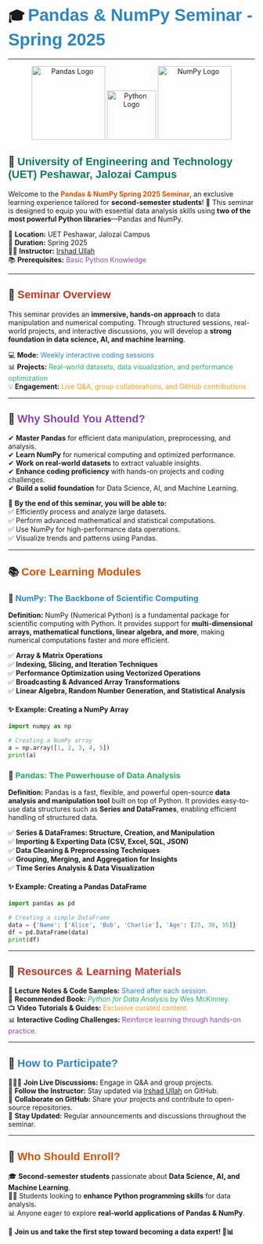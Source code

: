 # 🎓 <span style="font-family: 'Arial Black', sans-serif; font-size: 35px; color: #2E86C1;">Pandas & NumPy Seminar - Spring 2025</span>

---

<p align="center">
  <img src="https://upload.wikimedia.org/wikipedia/commons/e/ed/Pandas_logo.svg" alt="Pandas Logo" width="150"/>
  <img src="https://upload.wikimedia.org/wikipedia/commons/c/c3/Python-logo-notext.svg" alt="Python Logo" width="100"/>
  <img src="https://upload.wikimedia.org/wikipedia/commons/3/31/NumPy_logo_2020.svg" alt="NumPy Logo" width="150"/>
</p>


## 🏫 <span style="font-family: 'Arial', sans-serif; font-size: 22px; color: #117A65;">University of Engineering and Technology (UET) Peshawar, Jalozai Campus</span>

Welcome to the **<span style="color: #D35400;">Pandas & NumPy Spring 2025 Seminar</span>**, an exclusive learning experience tailored for **second-semester students**! 🚀 This seminar is designed to equip you with essential data analysis skills using **two of the most powerful Python libraries**—Pandas and NumPy.

📍 **Location:** UET Peshawar, Jalozai Campus  
📆 **Duration:** Spring 2025  
👨‍🏫 **Instructor:** [Irshad Ullah](https://github.com/irshadarif)  
📚 **Prerequisites:** <span style="color: #8E44AD;">Basic Python Knowledge</span>  

---

## 📌 <span style="font-family: 'Arial Black', sans-serif; font-size: 22px; color: #C0392B;">Seminar Overview</span>  
This seminar provides an **immersive, hands-on approach** to data manipulation and numerical computing. Through structured sessions, real-world projects, and interactive discussions, you will develop a **strong foundation in data science, AI, and machine learning**.

💻 **Mode:** <span style="color: #2980B9;">Weekly interactive coding sessions</span>  
📊 **Projects:** <span style="color: #27AE60;">Real-world datasets, data visualization, and performance optimization</span>  
💡 **Engagement:** <span style="color: #F39C12;">Live Q&A, group collaborations, and GitHub contributions</span>  

---

## 🎯 <span style="font-family: 'Arial Black', sans-serif; font-size: 22px; color: #8E44AD;">Why Should You Attend?</span>
✔ **Master Pandas** for efficient data manipulation, preprocessing, and analysis.  
✔ **Learn NumPy** for numerical computing and optimized performance.  
✔ **Work on real-world datasets** to extract valuable insights.  
✔ **Enhance coding proficiency** with hands-on projects and coding challenges.  
✔ **Build a solid foundation** for Data Science, AI, and Machine Learning.  

🚀 **By the end of this seminar, you will be able to:**  
✅ Efficiently process and analyze large datasets.  
✅ Perform advanced mathematical and statistical computations.  
✅ Use NumPy for high-performance data operations.  
✅ Visualize trends and patterns using Pandas.  

---

## 📚 <span style="font-family: 'Arial Black', sans-serif; font-size: 22px; color: #D35400;">Core Learning Modules</span>  

### 🔷 <span style="color: #2E86C1;">NumPy: The Backbone of Scientific Computing</span>  
**Definition:** NumPy (Numerical Python) is a fundamental package for scientific computing with Python. It provides support for **multi-dimensional arrays, mathematical functions, linear algebra, and more**, making numerical computations faster and more efficient.  

✅ **Array & Matrix Operations**  
✅ **Indexing, Slicing, and Iteration Techniques**  
✅ **Performance Optimization using Vectorized Operations**  
✅ **Broadcasting & Advanced Array Transformations**  
✅ **Linear Algebra, Random Number Generation, and Statistical Analysis**  

#### ✨ **Example: Creating a NumPy Array**
```python
import numpy as np

# Creating a NumPy array
a = np.array([1, 2, 3, 4, 5])
print(a)
```

### 🔷 <span style="color: #27AE60;">Pandas: The Powerhouse of Data Analysis</span>  
**Definition:** Pandas is a fast, flexible, and powerful open-source **data analysis and manipulation tool** built on top of Python. It provides easy-to-use data structures such as **Series and DataFrames**, enabling efficient handling of structured data.  

✅ **Series & DataFrames: Structure, Creation, and Manipulation**  
✅ **Importing & Exporting Data (CSV, Excel, SQL, JSON)**  
✅ **Data Cleaning & Preprocessing Techniques**  
✅ **Grouping, Merging, and Aggregation for Insights**  
✅ **Time Series Analysis & Data Visualization**  

#### ✨ **Example: Creating a Pandas DataFrame**
```python
import pandas as pd

# Creating a simple DataFrame
data = {'Name': ['Alice', 'Bob', 'Charlie'], 'Age': [25, 30, 35]}
df = pd.DataFrame(data)
print(df)
```

---

## 🎨 <span style="font-family: 'Arial Black', sans-serif; font-size: 22px; color: #C0392B;">Resources & Learning Materials</span>  
📂 **Lecture Notes & Code Samples:** <span style="color: #2980B9;">Shared after each session.</span>  
💑 **Recommended Book:** <span style="color: #27AE60;">*Python for Data Analysis* by Wes McKinney.</span>  
📺 **Video Tutorials & Guides:** <span style="color: #F39C12;">Exclusive curated content.</span>  
📊 **Interactive Coding Challenges:** <span style="color: #8E44AD;">Reinforce learning through hands-on practice.</span>  

---

## 📢 <span style="font-family: 'Arial Black', sans-serif; font-size: 22px; color: #2E86C1;">How to Participate?</span>  
👨‍👩‍👧 **Join Live Discussions:** Engage in Q&A and group projects.  
🔗 **Follow the Instructor:** Stay updated via [Irshad Ullah](https://github.com/irshadarif) on GitHub.  
📌 **Collaborate on GitHub:** Share your projects and contribute to open-source repositories.  
📩 **Stay Updated:** Regular announcements and discussions throughout the seminar.  

---

## 🌟 <span style="font-family: 'Arial Black', sans-serif; font-size: 22px; color: #D35400;">Who Should Enroll?</span>  
🎓 **Second-semester students** passionate about **Data Science, AI, and Machine Learning**.  
👨‍💻 Students looking to **enhance Python programming skills** for data analysis.  
📊 Anyone eager to explore **real-world applications of Pandas & NumPy**.  

📣 **Join us and take the first step toward becoming a data expert! 🚀📊**
